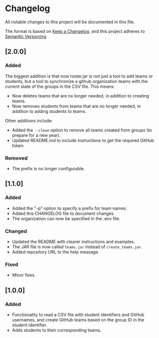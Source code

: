 # Changelog

All notable changes to this project will be documented in this file.

The format is based on [Keep a Changelog](https://keepachangelog.com/en/1.1.0/),
and this project adheres to [Semantic Versioning](https://semver.org/spec/v2.0.0.html).

## [2.0.0]

### Added

The biggest addition is that now roster.jar is not just a tool to add teams or students, but a tool to synchronize a github organization teams with the current state of the groups in the CSV file. This means:
- Now deletes teams that are no longer needed, in addition to creating teams.
- Now removes students from teams that are no longer needed, in addition to adding students to teams.

Other additions include:
- Added the `--clean` option to remove all teams created from groups (to prepare for a new year).
- Updated README.md to include instructions to get the required GitHub token.

### Removed

- The prefix is no longer configurable.

## [1.1.0]

### Added

- Added the "-p" option to specify a prefix for team names.
- Added this CHANGELOG file to document changes.
- The organization can now be specified in the .env file.

### Changed

- Updated the README with clearer instructions and examples.
- The JAR file is now called `teams.jar` instead of `create_teams.jar`.
- Added repository URL to the help message.

### Fixed

- Minor fixes.


## [1.0.0]


### Added

- Functionality to read a CSV file with student identifiers and GitHub usernames, and create GitHub teams based on the group ID in the student identifier.
- Adds students to their corresponding teams.

